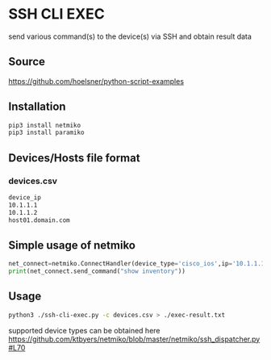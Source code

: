 # SSH CLI EXEC

send various command(s) to the device(s) via SSH and obtain result data

## Source

<https://github.com/hoelsner/python-script-examples>

## Installation

```bash
pip3 install netmiko
pip3 install paramiko
```

## Devices/Hosts file format

### devices.csv

```bash
device_ip
10.1.1.1
10.1.1.2
host01.domain.com
```

## Simple usage of netmiko

```python
net_connect=netmiko.ConnectHandler(device_type='cisco_ios',ip='10.1.1.1', username='user',password='pass')  
print(net_connect.send_command("show inventory"))
```

## Usage

```bash
python3 ./ssh-cli-exec.py -c devices.csv > ./exec-result.txt
```

supported device types can be obtained here
<https://github.com/ktbyers/netmiko/blob/master/netmiko/ssh_dispatcher.py#L70>
